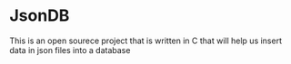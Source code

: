 # JsonDB
This is an open sourece project that is written in C that will help us insert data in json files into a database  
